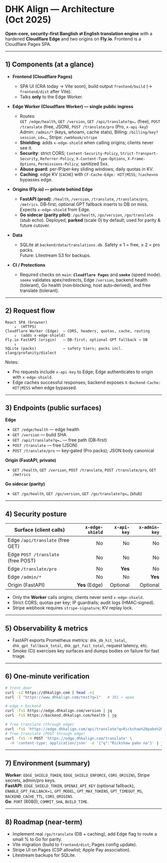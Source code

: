 # DHK Align — Architecture (Oct 2025)

**Open‑core, security‑first Banglish ⇄ English translation engine** with a hardened **Cloudflare Edge** and two origins on **Fly.io**. Frontend is a Cloudflare Pages SPA.

---

## 1) Components (at a glance)

- **Frontend (Cloudflare Pages)**
  - SPA UI (CRA today → Vite soon), build output `frontend/build` (→ `frontend/dist` after Vite).
  - Talks **only** to the Edge Worker.

- **Edge Worker (Cloudflare Worker) — single public ingress**
  - Routes:  
    `GET /edge/health`, `GET /version`, `GET /api/translate?q=…` (free), `POST /translate` (free, JSON), `POST /translate/pro` (Pro, `x-api-key`)  
    Admin: `/admin/*` (keys, whoami, cache stats), Billing: `/billing/key?session_id=…`, Stripe: `/webhook/stripe`
  - **Shielding**: adds `x-edge-shield` when calling origins; clients never see it.
  - **Security**: strict CORS; `Content-Security-Policy`, `Strict-Transport-Security`, `Referrer-Policy`, `X-Content-Type-Options`, `X-Frame-Options`, `Permissions-Policy`; sanitized 5xx.
  - **Abuse guard**: per‑IP/per‑key sliding windows; daily quotas in KV.
  - **Caching**: edge KV (`CACHE`) with `CF-Cache-Edge: HIT|MISS`; `?cache=no` bypasses edge.

- **Origins (Fly.io) — private behind Edge**
  - **FastAPI (prod)**: `/health`, `/version`, `/translate`, `/translate/pro`, `/metrics`. DB‑first; optional GPT fallback inserts to DB on miss. Expects `x-edge-shield` from Edge.
  - **Go sidecar (parity pilot)**: `/go/health`, `/go/version`, `/go/translate` (stub echo). Deployed; **parked** (scale 0) by default; used for parity & future cutover.

- **Data**
  - SQLite at `backend/data/translations.db`. Safety ≤ 1 = free, ≥ 2 = pro packs.  
    Future: Litestream S3 for backups.

- **CI / Protections**
  - Required checks on `main`: **`Cloudflare Pages`** and **`smoke`** (speed mode).  
    `smoke` validates apex/redirects, Edge `/version`, backend health (tolerant), Go health (non‑blocking, host auto‑derived), and free translate (tolerant).

---

## 2) Request flow

```
React SPA (browser)
    ↓  (HTTPS)
Cloudflare Worker (Edge)  — CORS, headers, quotas, cache, routing
    ↓  (adds x-edge-shield)
Fly.io FastAPI (origin)   — DB-first; optional GPT fallback → DB
    ↓
SQLite (packs)            — safety tiers; packs incl. slang/profanity/dialect
```

Notes:
- Pro requests include `x-api-key` to Edge; Edge authenticates to origin with `x-edge-shield`.
- Edge caches successful responses; backend exposes `X-Backend-Cache: HIT|MISS` when edge bypassed.

---

## 3) Endpoints (public surfaces)

**Edge**
- `GET /edge/health` — edge health
- `GET /version` — build SHA
- `GET /api/translate?q=…` — free path (DB‑first)
- `POST /translate` — free (JSON)
- `POST /translate/pro` — key‑gated (Pro packs); JSON body canonical

**Origin (FastAPI, private)**
- `GET /health`, `GET /version`, `POST /translate`, `POST /translate/pro`, `GET /metrics`

**Go sidecar (parity)**
- `GET /go/health`, `GET /go/version`, `GET /go/translate?q=…` (stub)

---

## 4) Security posture

| Surface (client calls)          | `x-edge-shield` | `x-api-key` | `x-admin-key` |
|--------------------------------|----------------:|------------:|--------------:|
| Edge `/api/translate` (free GET) | No              | No          | No            |
| Edge `POST /translate` (free POST) | No            | No          | No            |
| Edge `/translate/pro`           | No              | **Yes**     | No            |
| Edge `/admin/*`                 | No              | No          | **Yes**       |
| Origin (FastAPI)                | **Yes** (Edge)  | Optional    | Optional      |

- Only the **Worker** calls origins; clients never send `x-edge-shield`.
- Strict CORS; quotas per key; IP guardrails; audit logs (HMAC‑signed).
- Stripe webhook requires `stripe-signature`; KV replay lock.

---

## 5) Observability & metrics

- FastAPI exports Prometheus metrics: `dhk_db_hit_total`, `dhk_gpt_fallback_total`, `dhk_gpt_fail_total`, request latency, etc.
- Smoke (CI) exercises key surfaces and dumps bodies on failure for fast triage.

---

## 6) One‑minute verification

```bash
# front door
curl -sI https://dhkalign.com | head -n1
curl -I "https://www.dhkalign.com/test?q=1"   # 301 → apex

# edge + backend
curl -fsS https://edge.dhkalign.com/version | jq
curl -fsS https://backend.dhkalign.com/health | jq

# free translate (through edge)
curl -fsS 'https://edge.dhkalign.com/api/translate?q=Rickshaw%20pabo%20na' | jq
# free translate (POST through edge)
curl -fsS -X POST 'https://edge.dhkalign.com/translate' \
  -H 'content-type: application/json' -d '{"q":"Rickshaw pabo na"}' | jq
```

---

## 7) Environment (summary)

**Worker**: `EDGE_SHIELD_TOKEN`, `EDGE_SHIELD_ENFORCE`, `CORS_ORIGINS`, Stripe secrets, admin/pro keys.  
**FastAPI**: `EDGE_SHIELD_TOKEN`, `OPENAI_API_KEY` (optional fallback), `ENABLE_GPT_FALLBACK=1`, `GPT_MODEL`, `GPT_MAX_TOKENS`, `GPT_TIMEOUT_MS`, `BACKEND_CACHE_TTL`, `CORS_ORIGINS`.  
**Go**: `PORT` (8080), `COMMIT_SHA`, `BUILD_TIME`.

---

## 8) Roadmap (near‑term)

- Implement real `/go/translate` (DB + caching), add Edge flag to route a small % to Go for parity.
- Vite migration (build to `frontend/dist`; Pages config update).
- Stripe UI on Pages (CSP allowlist; Apple Pay association).
- Litestream backups for SQLite.